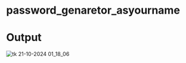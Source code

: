 # password_genaretor_asyourname
# Output
![tk 21-10-2024 01_18_06](https://github.com/user-attachments/assets/e11aba01-683b-4ad4-8558-dc0ae6101e90)
